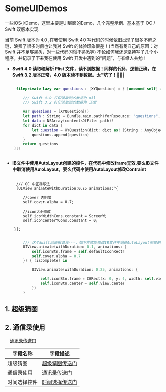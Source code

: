 # SomeUIDemos
一些iOS小Demo，这里主要是UI层面的Demo，几个完整示例。基本基于 OC / Swift 双版本实现

当前 Swift 版本为 4.0 ,在我使用 Swift 4.0 写代码的时候依旧出现了很多不解之谜，浪费了很多时间也让我对 Swift 的体验印象很差！(当然有我自己的原因：对Swift 并不足够熟悉，对一些代码习惯不熟悉等) 不论如何我还是坚持写了几个小程序，并记录了下来我在使用 Swift 开发中遇到的“问题”，与有缘人共勉！

- **Swift 4.0 读取和解析 Plist 文件，读不到数据！同样的代码、逻辑正确，在 Swift 3.2 版本正常，4.0 版本读不到数据。太™坑了！**

``` Swift

     fileprivate lazy var questions : [XYQuestion] = { [unowned self] in
        
        /// Swift 4.0 打印读取到的数据为 nil
        /// Swift 3.2 打印读取到的数据为 正常
        
        var questions = [XYQuestion]()
        let path : String = Bundle.main.path(forResource: "questions", ofType: "plist")!
        let data = NSArray(contentsOfFile: path)!
        for dict in data {
            let question = XYQuestion(dict: dict as! [String : AnyObject])
            questions.append(question)
        }
        return questions
    }()
    
```

- **IB文件中使用AutoLayout创建的控件，在代码中修改frame无效.要么IB文件中取消使用AutoLayout，要么代码中使用AutoLayout修改Contraint**
``` objc        
     
     /// OC 中正确写法
     [UIView animateWithDuration:0.25 animations:^{
        
        //cover 透明度
        self.cover.alpha = 0.7;
        
        //icon大小修改
        self.iconWidthCons.constant = ScreenW;
        self.iconCenterYCons.constant = 0;
        
    }];
```

``` Swift        
        
        /// 这个Swift动画很诡异---，如下方式能修改IB文件中通过AutoLayout创建的控件frame，也仅限于两个动画嵌套，OC中不行<Xcode 版本 9>
        UIView.animate(withDuration: 0.1, animations: {
            self.iconBtn.frame = self.defaultIconRect!   
            self.cover.alpha = 0.7
        }) { (isComplete) in

            UIView.animate(withDuration: 0.25, animations: {

                self.iconBtn.frame = CGRect(x: 0, y: 0, width: self.view.bounds.size.width, height: self.view.bounds.size.width)
                self.iconBtn.center = self.view.center
            })
        }
```

## 1. 超级猜图

## 2. 通信录使用

     [通讯录传送门](通信录使用/README.md)

字段名称        |   字段描述
------------   |   -------------
超级猜图        |    [超级猜图传送门](通信录使用/README.md)
通信录使用      |    [通讯录传送门](通信录使用/README.md)
时间选择控件    |    [时间选择传送门](通信录使用/README.md)


